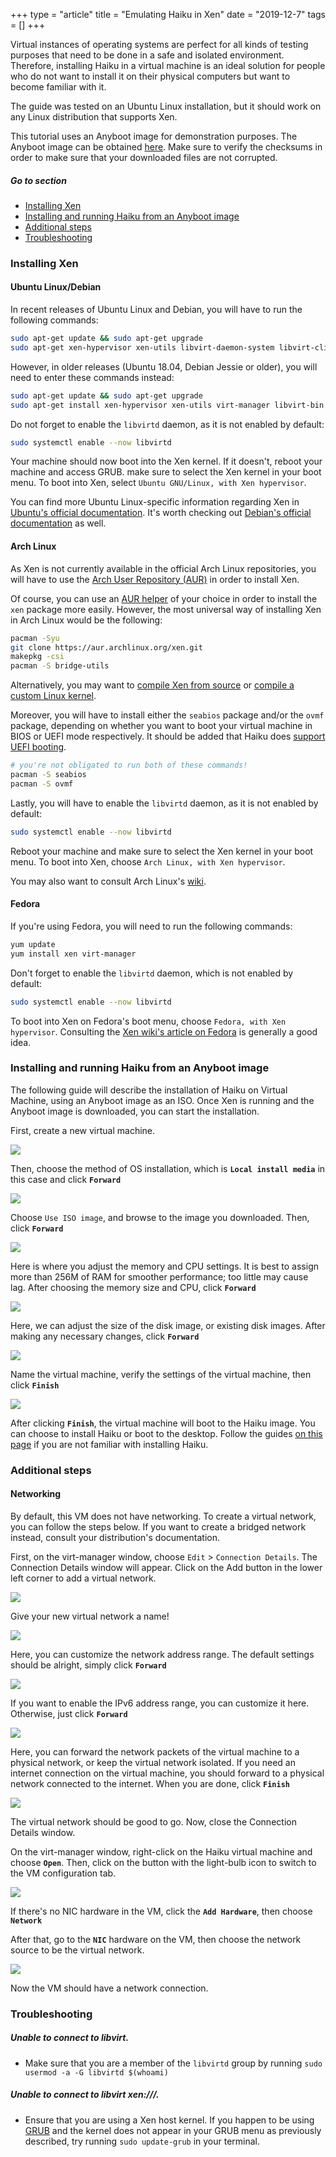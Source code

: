 +++
type = "article"
title = "Emulating Haiku in Xen"
date = "2019-12-7"
tags = []
+++

Virtual instances of operating systems are perfect for all kinds of testing purposes that need to be done in a safe and isolated environment. Therefore, installing Haiku in a virtual machine is an ideal solution for people who do not want to install it on their physical computers but want to become familiar with it.

The guide was tested on an Ubuntu Linux installation, but it should work on any Linux distribution that supports Xen.

This tutorial uses an Anyboot image for demonstration purposes. The Anyboot image can be obtained [here](/get-haiku). Make sure to verify the checksums in order to make sure that your downloaded files are not corrupted.

##### Go to section

* [Installing Xen](#part_xen)
* [Installing and running Haiku from an Anyboot image](#part_iso)
* [Additional steps](#part_additional)
* [Troubleshooting](#part_trouble)

### Installing Xen <a name="part_xen"></a>

#### Ubuntu Linux/Debian

In recent releases of Ubuntu Linux and Debian, you will have to run the following commands:

```sh
sudo apt-get update && sudo apt-get upgrade
sudo apt-get xen-hypervisor xen-utils libvirt-daemon-system libvirt-clients virt-manager
```

However, in older releases (Ubuntu 18.04, Debian Jessie or older), you will need to enter these commands instead:

```sh
sudo apt-get update && sudo apt-get upgrade
sudo apt-get install xen-hypervisor xen-utils virt-manager libvirt-bin bridge-utils
```

Do not forget to enable the `libvirtd` daemon, as it is not enabled by default:

```sh
sudo systemctl enable --now libvirtd
```

Your machine should now boot into the Xen kernel. If it doesn't, reboot your machine and access GRUB. make sure to select the Xen kernel in your boot menu. To boot into Xen, select `Ubuntu GNU/Linux, with Xen hypervisor`.

You can find more Ubuntu Linux-specific information regarding Xen in [Ubuntu's official documentation](https://help.ubuntu.com/community/Xen). It's worth checking out [Debian's official documentation](https://wiki.debian.org/Xen) as well.

#### Arch Linux

As Xen is not currently available in the official Arch Linux repositories, you will have to use the [Arch User Repository (AUR)](https://aur.archlinux.org/) in order to install Xen.

Of course, you can use an [AUR helper](https://wiki.archlinux.org/index.php/AUR_helpers) of your choice in order to install the `xen` package more easily. However, the most universal way of installing Xen in Arch Linux would be the following:

```sh
pacman -Syu
git clone https://aur.archlinux.org/xen.git
makepkg -csi
pacman -S bridge-utils
```

Alternatively, you may want to [compile Xen from source](https://wiki.xenproject.org/wiki/Compiling_Xen_From_Source) or [compile a custom Linux kernel](https://wiki.xenproject.org/wiki/Mainline_Linux_Kernel_Configs).

Moreover, you will have to install either the `seabios` package and/or the `ovmf` package, depending on whether you want to boot your virtual machine in BIOS or UEFI mode respectively. It should be added that Haiku does [support UEFI booting](https://www.haiku-os.org/guides/uefi_booting/).

```sh
# you're not obligated to run both of these commands!
pacman -S seabios
pacman -S ovmf
```

Lastly, you will have to enable the `libvirtd` daemon, as it is not enabled by default:

```sh
sudo systemctl enable --now libvirtd
```

Reboot your machine and make sure to select the Xen kernel in your boot menu. To boot into Xen, choose `Arch Linux, with Xen hypervisor`.

You may also want to consult Arch Linux's [wiki](https://wiki.archlinux.org/index.php/Xen).

#### Fedora

If you're using Fedora, you will need to run the following commands:

```sh
yum update
yum install xen virt-manager
```

Don't forget to enable the `libvirtd` daemon, which is not enabled by default:

```sh
sudo systemctl enable --now libvirtd
```

To boot into Xen on Fedora's boot menu, choose `Fedora, with Xen hypervisor`. Consulting the [Xen wiki's article on Fedora](https://wiki.xen.org/wiki/Fedora_Host_Installation) is generally a good idea.

### Installing and running Haiku from an Anyboot image <a name="part_iso"></a>

The following guide will describe the installation of Haiku on Virtual Machine, using an Anyboot image as an ISO.
Once Xen is running and the Anyboot image is downloaded, you can start the installation.

First, create a new virtual machine.

![](/files/guides/virtualizing/xen/virt_manager.png)

Then, choose the method of OS installation, which is **`Local install media`** in this case and click **`Forward`**

![](/files/guides/virtualizing/xen/create_machine.png)

Choose `Use ISO image`, and browse to the image you downloaded. Then, click **`Forward`**

![](/files/guides/virtualizing/xen/select_media.png)

Here is where you adjust the memory and CPU settings. It is best to assign more than 256M of RAM for smoother performance; too little may cause lag. After choosing the memory size and CPU, click **`Forward`**

![](/files/guides/virtualizing/xen/memory_cpu.png)

Here, we can adjust the size of the disk image, or existing disk images. After making any necessary changes, click **`Forward`**

![](/files/guides/virtualizing/xen/hard_disk.png)

Name the virtual machine, verify the settings of the virtual machine, then click **`Finish`**

![](/files/guides/virtualizing/xen/confirm_create.png)

After clicking **`Finish`**, the virtual machine will boot to the Haiku image. You can choose to install Haiku or boot to the desktop. Follow the guides [on this page](/get-haiku/installation-guide) if you are not familiar with installing Haiku.

### Additional steps <a name="part_additional"></a>

#### Networking

By default, this VM does not have networking. To create a virtual network, you can follow the steps below. If you want to create a bridged network instead, consult your distribution's documentation.

First, on the virt-manager window, choose `Edit` > `Connection Details`. The Connection Details window will appear. Click on the Add button in the lower left corner to add a virtual network.

![](/files/guides/virtualizing/xen/virtual_network_1.png)

Give your new virtual network a name!

![](/files/guides/virtualizing/xen/net_name.png)

Here, you can customize the network address range. The default settings should be alright, simply click **`Forward`**

![](/files/guides/virtualizing/xen/ip_range.png)

If you want to enable the IPv6 address range, you can customize it here. Otherwise, just click **`Forward`**

![](/files/guides/virtualizing/xen/ipv6.png)

Here, you can forward the network packets of the virtual machine to a physical network, or keep the virtual network isolated. If you need an internet connection on the virtual machine, you should forward to a physical network connected to the internet. When you are done, click **`Finish`**

![](/files/guides/virtualizing/xen/connect_physical.png)

The virtual network should be good to go. Now, close the Connection Details window.

On the virt-manager window, right-click on the Haiku virtual machine and choose **`Open`**. Then, click on the button with the light-bulb icon to switch to the VM configuration tab.

![](/files/guides/virtualizing/xen/vm_settings.png)

If there's no NIC hardware in the VM, click the **`Add Hardware`**, then choose **`Network`**

After that, go to the **`NIC`** hardware on the VM, then choose the network source to be the virtual network.

![](/files/guides/virtualizing/xen/vm_settings_net.png)

Now the VM should have a network connection.

### Troubleshooting <a name="part_trouble"></a>

##### Unable to connect to libvirt.

- Make sure that you are a member of the `libvirtd` group by running ```sudo usermod -a -G libvirtd $(whoami)```

##### Unable to connect to libvirt xen:///.

- Ensure that you are using a Xen host kernel. If you happen to be using [GRUB](https://www.gnu.org/software/grub/) and the kernel does not appear in your GRUB menu as previously described, try running `sudo update-grub` in your terminal.

